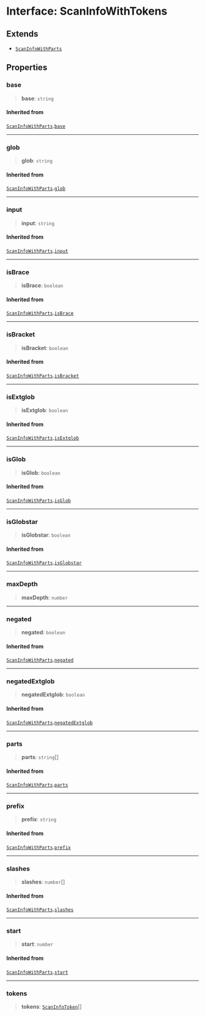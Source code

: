 # Interface: ScanInfoWithTokens

## Extends

- [`ScanInfoWithParts`](ScanInfoWithParts.md)

## Properties

### base

> **base**: `string`

#### Inherited from

[`ScanInfoWithParts`](ScanInfoWithParts.md).[`base`](ScanInfoWithParts.md#base)

---

### glob

> **glob**: `string`

#### Inherited from

[`ScanInfoWithParts`](ScanInfoWithParts.md).[`glob`](ScanInfoWithParts.md#glob)

---

### input

> **input**: `string`

#### Inherited from

[`ScanInfoWithParts`](ScanInfoWithParts.md).[`input`](ScanInfoWithParts.md#input)

---

### isBrace

> **isBrace**: `boolean`

#### Inherited from

[`ScanInfoWithParts`](ScanInfoWithParts.md).[`isBrace`](ScanInfoWithParts.md#isbrace)

---

### isBracket

> **isBracket**: `boolean`

#### Inherited from

[`ScanInfoWithParts`](ScanInfoWithParts.md).[`isBracket`](ScanInfoWithParts.md#isbracket)

---

### isExtglob

> **isExtglob**: `boolean`

#### Inherited from

[`ScanInfoWithParts`](ScanInfoWithParts.md).[`isExtglob`](ScanInfoWithParts.md#isextglob)

---

### isGlob

> **isGlob**: `boolean`

#### Inherited from

[`ScanInfoWithParts`](ScanInfoWithParts.md).[`isGlob`](ScanInfoWithParts.md#isglob)

---

### isGlobstar

> **isGlobstar**: `boolean`

#### Inherited from

[`ScanInfoWithParts`](ScanInfoWithParts.md).[`isGlobstar`](ScanInfoWithParts.md#isglobstar)

---

### maxDepth

> **maxDepth**: `number`

---

### negated

> **negated**: `boolean`

#### Inherited from

[`ScanInfoWithParts`](ScanInfoWithParts.md).[`negated`](ScanInfoWithParts.md#negated)

---

### negatedExtglob

> **negatedExtglob**: `boolean`

#### Inherited from

[`ScanInfoWithParts`](ScanInfoWithParts.md).[`negatedExtglob`](ScanInfoWithParts.md#negatedextglob)

---

### parts

> **parts**: `string`[]

#### Inherited from

[`ScanInfoWithParts`](ScanInfoWithParts.md).[`parts`](ScanInfoWithParts.md#parts)

---

### prefix

> **prefix**: `string`

#### Inherited from

[`ScanInfoWithParts`](ScanInfoWithParts.md).[`prefix`](ScanInfoWithParts.md#prefix)

---

### slashes

> **slashes**: `number`[]

#### Inherited from

[`ScanInfoWithParts`](ScanInfoWithParts.md).[`slashes`](ScanInfoWithParts.md#slashes)

---

### start

> **start**: `number`

#### Inherited from

[`ScanInfoWithParts`](ScanInfoWithParts.md).[`start`](ScanInfoWithParts.md#start)

---

### tokens

> **tokens**: [`ScanInfoToken`](ScanInfoToken.md)[]
